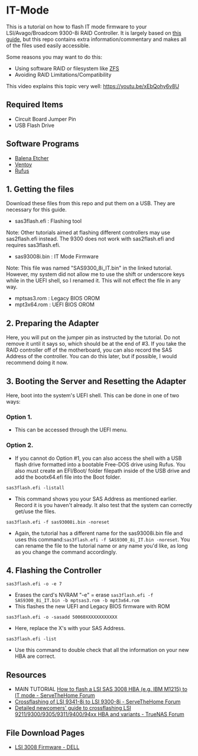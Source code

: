 # IT-Mode
This is a tutorial on how to flash IT mode firmware to your LSI/Avago/Broadcom 9300-8i RAID Controller. It is largely based on [this guide](https://www.servethehome.com/flash-lsi-sas-3008-hba-e-g-ibm-m1215-mode/), but this repo contains extra information/commentary and makes all of the files used easily accessible.

Some reasons you may want to do this:
- Using software RAID or filesystem like [ZFS](https://itsfoss.com/what-is-zfs/ "What is ZFS?")
- Avoiding RAID Limitations/Compatibility

This video explains this topic very well: https://youtu.be/xEbQohy6v8U


## Required Items
- Circuit Board Jumper Pin
- USB Flash Drive

## Software Programs
- [Balena Etcher](https://etcher.balena.io/ "Balena Etcher")
- [Ventoy](https://www.ventoy.net/en/index.html "Ventoy")
- [Rufus](https://rufus.ie/en/ "Rufus")


## 1. Getting the files
Download these files from this repo and put them on a USB. They are necessary for this guide.

- sas3flash.efi      :      Flashing tool

Note: Other tutorials aimed at flashing different controllers may use sas2flash.efi instead. The 9300 does not work with sas2flash.efi and requires sas3flash.efi.
- sas93008i.bin      :      IT Mode Firmware

Note: This file was named "SAS9300_8i_IT.bin" in the linked tutorial. However, my system did not allow me to use the shift or underscore keys while in the UEFI shell, so I renamed it. This will not effect the file in any way.
- mptsas3.rom        :      Legacy BIOS OROM
- mpt3x64.rom        :      UEFI BIOS OROM

## 2. Preparing the Adapter
Here, you will put on the jumper pin as instructed by the tutorial. Do not remove it until it says so, which should be at the end of #3.
If you take the RAID controller off of the motherboard, you can also record the SAS Address of the controller. You can do this later, but if possible, I would recommend doing it now.

## 3. Booting the Server and Resetting the Adapter
Here, boot into the system's UEFI shell. This can be done in one of two ways:
### Option 1. 
  - This can be accessed through the UEFI menu.
### Option 2. 
  - If you cannot do Option #1, you can also access the shell with a USB flash drive formatted into a bootable Free-DOS drive using Rufus. You also must create an EFI/Boot/ folder filepath inside of the USB drive and add the bootx64.efi file into the Boot folder.


```sas3flash.efi -listall```
- This command shows you your SAS Address as mentioned earlier. Record it is you haven't already. It also test that the system can correctly get/use the files.

```sas3flash.efi -f sas93008i.bin -noreset```
- Again, the tutorial has a different name for the sas93008i.bin file and uses this command:```sas3flash.efi -f SAS9300_8i_IT.bin -noreset```. You can rename the file to the tutorial name or any name you'd like, as long as you change the command accordingly.


## 4. Flashing the Controller
```sas3flash.efi -o -e 7```
- Erases the card's NVRAM
"-e" = erase 
```sas3flash.efi -f SAS9300_8i_IT.bin -b mptsas3.rom -b mpt3x64.rom```
- This flashes the new UEFI and Legacy BIOS firmware with ROM

```sas3flash.efi -o -sasadd 50060XXXXXXXXXXXX```
- Here, replace the X's with your SAS Address.

```sas3flash.efi -list```
- Use this command to double check that all the information on your new HBA are correct.

## Resources
- MAIN TUTORIAL [How to flash a LSI SAS 3008 HBA (e.g. IBM M1215) to IT mode - ServeTheHome Forum](https://www.servethehome.com/flash-lsi-sas-3008-hba-e-g-ibm-m1215-mode/)
- [Crossflashing of LSI 9341-8i to LSI 9300-8i - ServeTheHome Forum](https://forums.servethehome.com/index.php?threads/crossflashing-of-lsi-9341-8i-to-lsi-9300-8i-success-but-no-smart-pass-through.3522/)
- [Detailed newcomers' guide to crossflashing LSI 9211/9300/9305/9311/9400/94xx HBA and variants - TrueNAS Forum](https://www.truenas.com/community/resources/detailed-newcomers-guide-to-crossflashing-lsi-9211-9300-9305-9311-9400-94xx-hba-and-variants.54/)

## File Download Pages
- [LSI 3008 Firmware - DELL](https://www.dell.com/support/home/en-us/drivers/driversdetails?driverid=jmx6t)
